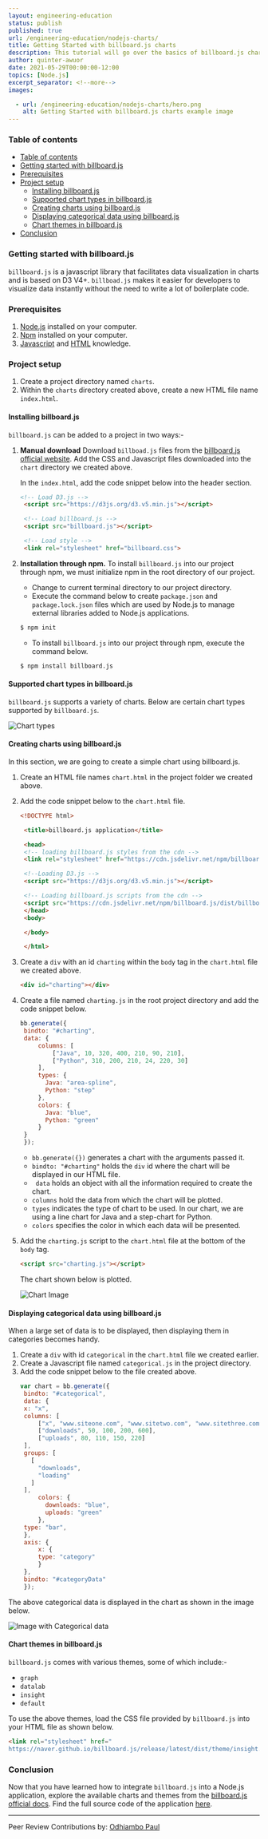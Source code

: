```yaml
---
layout: engineering-education
status: publish
published: true
url: /engineering-education/nodejs-charts/
title: Getting Started with billboard.js charts
description: This tutorial will go over the basics of billboard.js chart types and how to create different types of charts in billboard.js
author: quinter-awuor
date: 2021-05-29T00:00:00-12:00
topics: [Node.js]
excerpt_separator: <!--more-->
images:

  - url: /engineering-education/nodejs-charts/hero.png
    alt: Getting Started with billboard.js charts example image
---
```


### Table of contents
- [Table of contents](#table-of-contents)
- [Getting started with billboard.js](#getting-started-with-billboardjs)
- [Prerequisites](#prerequisites)
- [Project setup](#project-setup)
  - [Installing billboard.js](#installing-billboardjs)
  - [Supported chart types in billboard.js](#supported-chart-types-in-billboardjs)
  - [Creating charts using billboard.js](#creating-charts-using-billboardjs)
  - [Displaying categorical data using billboard.js](#displaying-categorical-data-using-billboardjs)
  - [Chart themes in billboard.js](#chart-themes-in-billboardjs)
- [Conclusion](#conclusion)

### Getting started with billboard.js

`billboard.js` is a javascript library that facilitates data visualization in charts and is based on D3 V4+. `billboad.js` makes it easier for developers to visualize data instantly without the need to write a lot of boilerplate code.


### Prerequisites
1. [Node.js](https://nodejs.org/en/) installed on your computer.
2. [Npm](https://www.npmjs.com/) installed on your computer.
3. [Javascript](https://www.w3schools.com/js/js_intro.asp) and [HTML](https://www.w3schools.com/html/default.asp) knowledge.

### Project setup
1. Create a project directory named `charts`.
2. Within the `charts` directory created above, create a new HTML file name `index.html`.

#### Installing billboard.js
`billboard.js` can be added to a project in two ways:-
1. **Manual download**
   Download `billboad.js` files from the [billboard.js official website](https://naver.github.io/billboard.js/). Add the CSS and Javascript files downloaded into the `chart` directory we created above.
   
   In the `index.html`, add the code snippet below into the header section.
   ```Html
   <!-- Load D3.js -->
    <script src="https://d3js.org/d3.v5.min.js"></script>

    <!-- Load billboard.js -->
    <script src="billboard.js"></script>

    <!-- Load style -->
    <link rel="stylesheet" href="billboard.css">
   ```

2. **Installation through npm.**
   To install `billboard.js` into our project through npm, we must initialize npm in the root directory of our project. 
   - Change to current terminal directory to our project directory.
   - Execute the command below to create `package.json` and `package.lock.json` files which are used by Node.js to manage external libraries added to Node.js applications.
  
    ```bash
    $ npm init
    ```
   - To install `billboard.js` into our project through npm, execute the command below.
    ``` bash
    $ npm install billboard.js
    ```

#### Supported chart types in billboard.js
`billboard.js` supports a variety of charts. Below are certain chart types supported by `billboard.js`.

![Chart types](/engineering-education/nodejs-charts/chart-types.png)

#### Creating charts using billboard.js
In this section, we are going to create a simple chart using billboard.js.
1. Create an HTML file names `chart.html` in the project folder we created above.
2. Add the code snippet below to the `chart.html` file.
   ```html
   <!DOCTYPE html>

    <title>billboard.js application</title>

    <head>
    <!-- loading billboard.js styles from the cdn -->
    <link rel="stylesheet" href="https://cdn.jsdelivr.net/npm/billboard.js/dist/billboard.min.css">

    <!--Loading D3.js -->
    <script src="https://d3js.org/d3.v5.min.js"></script>

    <!-- Loading billboard.js scripts from the cdn --> 
    <script src="https://cdn.jsdelivr.net/npm/billboard.js/dist/billboard.min.js"></script>
    </head>
    <body>

    </body>

    </html>

   ```
3. Create a `div` with an id `charting` within the `body` tag in the `chart.html` file we created above.
   ```html
   <div id="charting"></div>
   ```
4. Create a file named `charting.js` in the root project directory and add the code snippet below.
   
   ```javascript
   bb.generate({
    bindto: "#charting",
    data: {
        columns: [
            ["Java", 10, 320, 400, 210, 90, 210],
            ["Python", 310, 200, 210, 24, 220, 30]
        ],
        types: {
          Java: "area-spline",
          Python: "step"
        },
        colors: {
          Java: "blue",
          Python: "green"
        }
    }
    });
   ```
   - `bb.generate({})` generates a chart with the arguments passed it.
   - `bindto: "#charting"` holds the `div` id where the chart will be displayed in our HTML file.
   - ` data` holds an object with all the information required to create the chart.
   - `columns` hold the data from which the chart will be plotted.
   - `types` indicates the type of chart to be used. In our chart, we are using a line chart for Java and a step-chart for Python.
   - `colors` specifies the color in which each data will be presented.
5. Add the `charting.js` script to the `chart.html` file at the bottom of the `body` tag.
   ```html
   <script src="charting.js"></script>

   ```
   The chart shown below is plotted.
   
   ![Chart Image](/engineering-education/nodejs-charts/basic-chart.png)
#### Displaying categorical data using billboard.js
When a large set of data is to be displayed, then displaying them in categories becomes handy.
1. Create a `div` with id `categorical` in the `chart.html` file we created earlier.
2. Create a Javascript file named `categorical.js` in the project directory.
3. Add the code snippet below to the file created above.
   ```javascript
   var chart = bb.generate({
    bindto: "#categorical",
    data: {
    x: "x",
    columns: [
        ["x", "www.siteone.com", "www.sitetwo.com", "www.sitethree.com", "www.sitefour.com"],
        ["downloads", 50, 100, 200, 600],
        ["uploads", 80, 110, 150, 220]
    ],
    groups: [
      [
        "downloads",
        "loading"
      ]
    ],
        colors: {
          downloads: "blue",
          uploads: "green"
        },
    type: "bar",
    },
    axis: {
        x: {
        type: "category"
        }
    },
    bindto: "#categoryData"
    });
   ``` 
The above categorical data is displayed in the chart as shown in the image below.

![Image with Categorical data](/engineering-education/nodejs-charts/categorical-chart.png)

#### Chart themes in billboard.js
`billboard.js` comes with various themes, some of which include:-
- `graph`
- `datalab`
- `insight`
- `default`
  
To use the above themes, load the CSS file provided by `billboard.js` into your HTML file as shown below.
```Html
<link rel="stylesheet" href="
https://naver.github.io/billboard.js/release/latest/dist/theme/insight.css">
```
### Conclusion
Now that you have learned how to integrate `billboard.js` into a Node.js application, explore the available charts and themes from the [billboard.js official docs](https://naver.github.io/billboard.js/). Find the full source code of the application [here](https://replit.com/@qawuor/chart#chart.html).

---
Peer Review Contributions by: [Odhiambo Paul](/engineering-education/authors/odhiambo-paul/)
